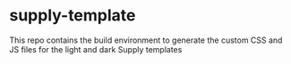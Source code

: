 # supply-template
This repo contains the build environment to generate the custom CSS and JS files for the light and dark Supply templates
